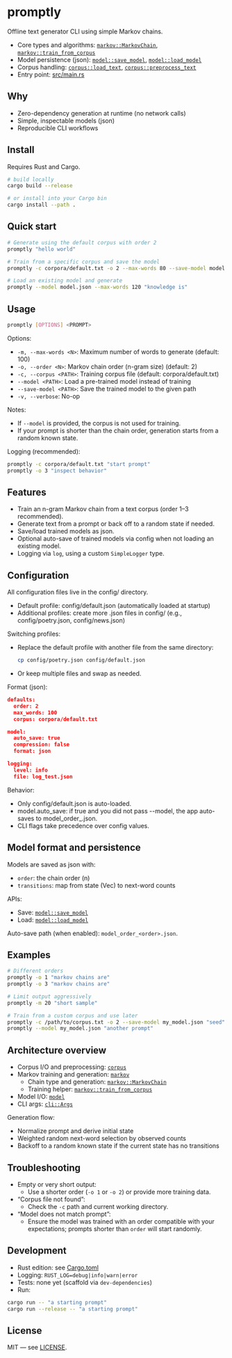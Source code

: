 # promptly
Offline text generator CLI using simple Markov chains.

- Core types and algorithms: [`markov::MarkovChain`](src/markov/chain.rs), [`markov::train_from_corpus`](src/markov/builder.rs)
- Model persistence (json): [`model::save_model`](src/model/mod.rs), [`model::load_model`](src/model/mod.rs)
- Corpus handling: [`corpus::load_text`](src/corpus/loader.rs), [`corpus::preprocess_text`](src/corpus/loader.rs)
- Entry point: [src/main.rs](src/main.rs)

## Why
- Zero-dependency generation at runtime (no network calls)
- Simple, inspectable models (json)
- Reproducible CLI workflows

## Install
Requires Rust and Cargo.

```sh
# build locally
cargo build --release

# or install into your Cargo bin
cargo install --path .
```

## Quick start
```sh
# Generate using the default corpus with order 2
promptly "hello world"

# Train from a specific corpus and save the model
promptly -c corpora/default.txt -o 2 --max-words 80 --save-model model.json "the quick"

# Load an existing model and generate
promptly --model model.json --max-words 120 "knowledge is"
```

## Usage
```sh
promptly [OPTIONS] <PROMPT>
```

Options:
- `-m, --max-words <N>`: Maximum number of words to generate (default: 100)
- `-o, --order <N>`: Markov chain order (n-gram size) (default: 2)
- `-c, --corpus <PATH>`: Training corpus file (default: corpora/default.txt)
- `--model <PATH>`: Load a pre-trained model instead of training
- `--save-model <PATH>`: Save the trained model to the given path
- `-v, --verbose`: No-op

Notes:
- If `--model` is provided, the corpus is not used for training.
- If your prompt is shorter than the chain order, generation starts from a random known state.

Logging (recommended):
```sh
promptly -c corpora/default.txt "start prompt"
promptly -o 3 "inspect behavior"
```

## Features
- Train an n-gram Markov chain from a text corpus (order 1–3 recommended).
- Generate text from a prompt or back off to a random state if needed.
- Save/load trained models as json.
- Optional auto-save of trained models via config when not loading an existing model.
- Logging via `log`, using a custom `SimpleLogger` type.

## Configuration
All configuration files live in the config/ directory.

- Default profile: config/default.json (automatically loaded at startup)
- Additional profiles: create more .json files in config/ (e.g., config/poetry.json, config/news.json)

Switching profiles:
- Replace the default profile with another file from the same directory:
  ```sh
  cp config/poetry.json config/default.json
  ```
- Or keep multiple files and swap as needed.

Format (json):
```json
defaults:
  order: 2
  max_words: 100
  corpus: corpora/default.txt

model:
  auto_save: true
  compression: false
  format: json

logging:
  level: info
  file: log_test.json
```

Behavior:
- Only config/default.json is auto-loaded.
- model.auto_save: if true and you did not pass --model, the app auto-saves to model_order_<order>.json.
- CLI flags take precedence over config values.

## Model format and persistence
Models are saved as json with:
- `order`: the chain order (n)
- `transitions`: map from state (Vec<String>) to next-word counts

APIs:
- Save: [`model::save_model`](src/model/mod.rs)
- Load: [`model::load_model`](src/model/mod.rs)

Auto-save path (when enabled): `model_order_<order>.json`.

## Examples
```sh
# Different orders
promptly -o 1 "markov chains are"
promptly -o 3 "markov chains are"

# Limit output aggressively
promptly -m 20 "short sample"

# Train from a custom corpus and use later
promptly -c /path/to/corpus.txt -o 2 --save-model my_model.json "seed"
promptly --model my_model.json "another prompt"
```

## Architecture overview
- Corpus I/O and preprocessing: [`corpus`](src/corpus/mod.rs)
- Markov training and generation: [`markov`](src/markov/mod.rs)
  - Chain type and generation: [`markov::MarkovChain`](src/markov/chain.rs)
  - Training helper: [`markov::train_from_corpus`](src/markov/builder.rs)
- Model I/O: [`model`](src/model/mod.rs)
- CLI args: [`cli::Args`](src/cli/args.rs)

Generation flow:
- Normalize prompt and derive initial state
- Weighted random next-word selection by observed counts
- Backoff to a random known state if the current state has no transitions

## Troubleshooting
- Empty or very short output:
  - Use a shorter order (`-o 1` or `-o 2`) or provide more training data.
- “Corpus file not found”:
  - Check the `-c` path and current working directory.
- “Model does not match prompt”:
  - Ensure the model was trained with an order compatible with your expectations; prompts shorter than `order` will start randomly.

## Development
- Rust edition: see [Cargo.toml](Cargo.toml)
- Logging: `RUST_LOG=debug|info|warn|error`
- Tests: none yet (scaffold via `dev-dependencies`)
- Run:
```sh
cargo run -- "a starting prompt"
cargo run --release -- "a starting prompt"
```

## License
MIT — see [LICENSE](LICENSE).
